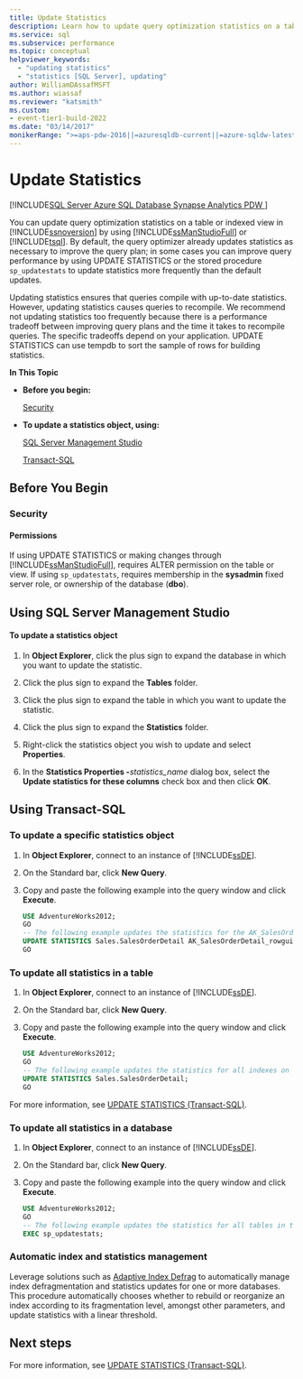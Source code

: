 ```yaml
---
title: Update Statistics
description: Learn how to update query optimization statistics on a table or indexed view in SQL Server by using SQL Server Management Studio or Transact-SQL. 
ms.service: sql
ms.subservice: performance
ms.topic: conceptual
helpviewer_keywords: 
  - "updating statistics"
  - "statistics [SQL Server], updating"
author: WilliamDAssafMSFT
ms.author: wiassaf
ms.reviewer: "katsmith"
ms.custom:
- event-tier1-build-2022
ms.date: "03/14/2017"
monikerRange: ">=aps-pdw-2016||=azuresqldb-current||=azure-sqldw-latest||>=sql-server-2016||>=sql-server-linux-2017||=azuresqldb-mi-current"
---
```


# Update Statistics

[!INCLUDE[SQL Server Azure SQL Database Synapse Analytics PDW ](../../includes/applies-to-version/sql-asdb-asdbmi-asa-pdw.md)]

You can update query optimization statistics on a table or indexed view in [!INCLUDE[ssnoversion](../../includes/ssnoversion-md.md)] by using [!INCLUDE[ssManStudioFull](../../includes/ssmanstudiofull-md.md)] or [!INCLUDE[tsql](../../includes/tsql-md.md)]. By default, the query optimizer already updates statistics as necessary to improve the query plan; in some cases you can improve query performance by using UPDATE STATISTICS or the stored procedure `sp_updatestats` to update statistics more frequently than the default updates. 
  
 Updating statistics ensures that queries compile with up-to-date statistics. However, updating statistics causes queries to recompile. We recommend not updating statistics too frequently because there is a performance tradeoff between improving query plans and the time it takes to recompile queries. The specific tradeoffs depend on your application. UPDATE STATISTICS can use tempdb to sort the sample of rows for building statistics.
  
 **In This Topic**
  
- **Before you begin:**  
  
    [Security](#Security)  
  
- **To update a statistics object, using:**  
  
    [SQL Server Management Studio](#SSMSProcedure)  
  
    [Transact-SQL](#TsqlProcedure)  
  
## <a name="BeforeYouBegin"></a> Before You Begin  
  
### <a name="Security"></a> Security  
  
#### <a name="Permissions"></a> Permissions  

If using UPDATE STATISTICS or making changes through [!INCLUDE[ssManStudioFull](../../includes/ssmanstudiofull-md.md)], requires ALTER permission on the table or view. If using `sp_updatestats`, requires membership in the **sysadmin** fixed server role, or ownership of the database (**dbo**).
  
##  <a name="SSMSProcedure"></a> Using SQL Server Management Studio  
  
#### To update a statistics object
  
1. In **Object Explorer**, click the plus sign to expand the database in which you want to update the statistic. 
  
2. Click the plus sign to expand the **Tables** folder. 
  
3. Click the plus sign to expand the table in which you want to update the statistic. 
  
4. Click the plus sign to expand the **Statistics** folder. 
  
5. Right-click the statistics object you wish to update and select **Properties**. 
  
6. In the **Statistics Properties -**_statistics\_name_ dialog box, select the **Update statistics for these columns** check box and then click **OK**. 
  
## <a name="TsqlProcedure"></a> Using Transact-SQL  
  
### To update a specific statistics object  
  
1. In **Object Explorer**, connect to an instance of [!INCLUDE[ssDE](../../includes/ssde-md.md)]. 
  
2. On the Standard bar, click **New Query**. 
  
3. Copy and paste the following example into the query window and click **Execute**. 
  
    ```sql  
    USE AdventureWorks2012;  
    GO  
    -- The following example updates the statistics for the AK_SalesOrderDetail_rowguid index of the SalesOrderDetail table.  
    UPDATE STATISTICS Sales.SalesOrderDetail AK_SalesOrderDetail_rowguid;   
    GO  
    ```  
  
### To update all statistics in a table
  
1. In **Object Explorer**, connect to an instance of [!INCLUDE[ssDE](../../includes/ssde-md.md)].
  
2. On the Standard bar, click **New Query**.
  
3. Copy and paste the following example into the query window and click **Execute**.
  
    ```sql  
    USE AdventureWorks2012;   
    GO  
    -- The following example updates the statistics for all indexes on the SalesOrderDetail table.
    UPDATE STATISTICS Sales.SalesOrderDetail;   
    GO  
    ```  
  
For more information, see [UPDATE STATISTICS &#40;Transact-SQL&#41;](../../t-sql/statements/update-statistics-transact-sql.md).
  
### To update all statistics in a database  
  
1. In **Object Explorer**, connect to an instance of [!INCLUDE[ssDE](../../includes/ssde-md.md)].
  
2. On the Standard bar, click **New Query**.
  
3. Copy and paste the following example into the query window and click **Execute**.
  
    ```sql  
    USE AdventureWorks2012;   
    GO  
    -- The following example updates the statistics for all tables in the database.  
    EXEC sp_updatestats;  
    ```  

### Automatic index and statistics management

Leverage solutions such as [Adaptive Index Defrag](https://github.com/Microsoft/tigertoolbox/tree/master/AdaptiveIndexDefrag) to automatically manage index defragmentation and statistics updates for one or more databases. This procedure automatically chooses whether to rebuild or reorganize an index according to its fragmentation level, amongst other parameters, and update statistics with a linear threshold.

## Next steps

For more information, see [UPDATE STATISTICS (Transact-SQL)](../../relational-databases/system-stored-procedures/sp-updatestats-transact-sql.md).

